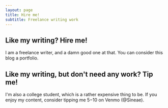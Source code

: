 ```yaml
---
layout: page
title: Hire me!
subtitle: Freelance writing work
---
```


## Like my writing? Hire me!

I am a freelance writer, and a damn good one at that. You can consider this blog a portfolio. 
  
## Like my writing, but don't need any work? Tip me! 

I'm also a college student, which is a rather expensive thing to be. If you enjoy my content, consider tipping me $5-$10 on Venmo (@Sineae). 
